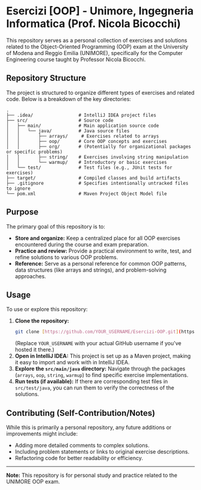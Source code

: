 # Esercizi [OOP] - Unimore, Ingegneria Informatica (Prof. Nicola Bicocchi)

This repository serves as a personal collection of exercises and solutions related to the Object-Oriented Programming (OOP) exam at the University of Modena and Reggio Emilia (UNIMORE), specifically for the Computer Engineering course taught by Professor Nicola Bicocchi.

## Repository Structure

The project is structured to organize different types of exercises and related code. Below is a breakdown of the key directories:
```
.
├── .idea/                 # IntelliJ IDEA project files
├── src/                   # Source code
│   ├── main/              # Main application source code
│   │   └── java/          # Java source files
│   │       ├── arrays/     # Exercises related to arrays
│   │       ├── oop/       # Core OOP concepts and exercises
│   │       ├── org/       # (Potentially for organizational packages or specific problems)
│   │       ├── string/    # Exercises involving string manipulation
│   │       └── warmup/    # Introductory or basic exercises
│   └── test/              # Test files (e.g., JUnit tests for exercises)
├── target/                # Compiled classes and build artifacts
├── .gitignore             # Specifies intentionally untracked files to ignore
└── pom.xml                # Maven Project Object Model file
```

## Purpose

The primary goal of this repository is to:

* **Store and organize:** Keep a centralized place for all OOP exercises encountered during the course and exam preparation.
* **Practice and review:** Provide a practical environment to write, test, and refine solutions to various OOP problems.
* **Reference:** Serve as a personal reference for common OOP patterns, data structures (like arrays and strings), and problem-solving approaches.

## Usage

To use or explore this repository:

1.  **Clone the repository:**
    ```bash
    git clone [https://github.com/YOUR_USERNAME/Esercizi-OOP.git](https://github.com/YOUR_USERNAME/Esercizi-OOP.git)
    ```
    (Replace `YOUR_USERNAME` with your actual GitHub username if you've hosted it there.)
2.  **Open in IntelliJ IDEA:** This project is set up as a Maven project, making it easy to import and work with in IntelliJ IDEA.
3.  **Explore the `src/main/java` directory:** Navigate through the packages (`arrays`, `oop`, `string`, `warmup`) to find specific exercise implementations.
4.  **Run tests (if available):** If there are corresponding test files in `src/test/java`, you can run them to verify the correctness of the solutions.

## Contributing (Self-Contribution/Notes)

While this is primarily a personal repository, any future additions or improvements might include:

* Adding more detailed comments to complex solutions.
* Including problem statements or links to original exercise descriptions.
* Refactoring code for better readability or efficiency.

---

**Note:** This repository is for personal study and practice related to the UNIMORE OOP exam.

